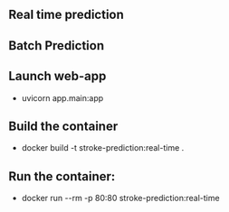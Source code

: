 ## Real time prediction

## Batch Prediction

## Launch web-app
* uvicorn app.main:app

## Build the container
* docker build -t stroke-prediction:real-time .
## Run the container:
* docker run --rm -p 80:80 stroke-prediction:real-time